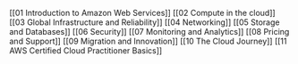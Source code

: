 [[01 Introduction to Amazon Web Services]]
[[02 Compute in the cloud]]
[[03 Global Infrastructure and Reliability]]
[[04 Networking]]
[[05 Storage and Databases]]
[[06 Security]]
[[07 Monitoring and Analytics]]
[[08 Pricing and Support]]
[[09 Migration and Innovation]]
[[10 The Cloud Journey]]
[[11 AWS Certified Cloud Practitioner Basics]]
